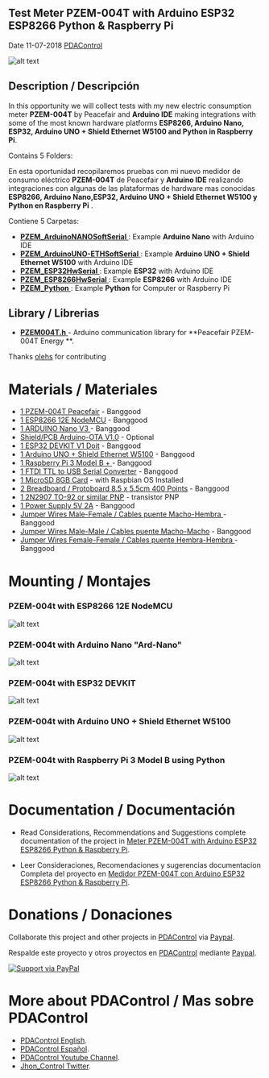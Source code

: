 ## Test Meter PZEM-004T with Arduino ESP32 ESP8266 Python & Raspberry Pi

 Date 11-07-2018   [PDAControl](http://pdacontrolen.com)

![alt text](http://pdacontroles.com/wp-content/uploads/2018/07/bangood-pzem-004t.png "PZEM-004t Portada")

## Description / Descripción

In this opportunity we will collect tests with my new electric consumption meter **PZEM-004T** by Peacefair and **Arduino IDE** making integrations with some of the most known hardware platforms **ESP8266, Arduino Nano, ESP32, Arduino UNO + Shield Ethernet W5100 and Python in Raspberry Pi**.

Contains 5 Folders:

En esta oportunidad recopilaremos pruebas con mi nuevo medidor de consumo eléctrico **PZEM-004T** de Peacefair y **Arduino IDE** realizando integraciones con algunas de las plataformas de hardware mas conocidas **ESP8266, Arduino Nano,ESP32, Arduino UNO + Shield Ethernet W5100 y Python en Raspberry Pi**	.

Contiene 5 Carpetas:

 * [**PZEM_ArduinoNANOSoftSerial**  ](https://github.com/JhonControl/PZEM-004t-basic-ESP32-Arduino-ESP8266-Python-RPi/tree/master/PZEM_ArduinoNANOSoftSerial)    :  Example **Arduino Nano** with Arduino IDE  
 * [**PZEM_ArduinoUNO-ETHSoftSerial**  ](https://github.com/JhonControl/PZEM-004t-basic-ESP32-Arduino-ESP8266-Python-RPi/tree/master/PZEM_ArduinoUNO-ETHSoftSerial) :  Example **Arduino UNO + Shield Ethernet W5100** with Arduino IDE
 * [**PZEM_ESP32HwSerial**  ](https://github.com/JhonControl/PZEM-004t-basic-ESP32-Arduino-ESP8266-Python-RPi/tree/master/PZEM_ESP32HwSerial) :  Example **ESP32** with Arduino IDE
 * [**PZEM_ESP8266HwSerial**  ](https://github.com/JhonControl/PZEM-004t-basic-ESP32-Arduino-ESP8266-Python-RPi/tree/master/PZEM_ESP8266HwSerial) :  Example **ESP8266** with Arduino IDE	
 * [**PZEM_Python**  ](https://github.com/JhonControl/PZEM-004t-basic-ESP32-Arduino-ESP8266-Python-RPi/tree/master/PZEM_Python) : Example **Python** for Computer or Raspberry Pi



## Library / Librerias

 * [**PZEM004T.h**  ](https://github.com/olehs/PZEM004T) - Arduino communication library for **Peacefair PZEM-004T Energy **.

Thanks [olehs](https://github.com/olehs)  for contributing 



# Materials / Materiales

* [1 PZEM-004T Peacefair](https://bit.ly/2HPyVJL) - Banggood
* [1 ESP8266 12E NodeMCU](http://bit.ly/2uni5Nz) - Banggood
* [1 ARDUINO Nano V3  ](http://bit.ly/2uopXi5) - Banggood
* [Shield/PCB Arduino-OTA V1.0](http://pdacontrolen.com) - Optional
* [1 ESP32 DEVKIT V1 Doit](http://bit.ly/2zuUGje) - Banggood
* [1 Arduino UNO + Shield Ethernet W5100](https://bit.ly/2leWqDr) - Banggood
* [1 Raspberry Pi 3 Model B + ](http://bit.ly/2NKRnaO) - Banggood
* [1 FTDI TTL to USB Serial Converter](http://bit.ly/2ujroOI) - Banggood
* [1 MicroSD 8GB Card](https://www.raspberrypi.org/documentation/installation/installing-images/) - with Raspbian OS Installed
* [2 Breadboard / Protoboard 8.5 x 5.5cm 400 Points](http://bit.ly/2uant7G) - Banggood
* [1 2N2907 TO-92 or similar PNP](https://global.oup.com/us/companion.websites/fdscontent/uscompanion/us/pdf/microcircuits/students/bjt/2N2907-motorola.pdf) - transistor PNP
* [1 Power Supply 5V 2A](http://bit.ly/2uh5jAi) - Banggood
* [Jumper Wires Male-Female / Cables puente Macho-Hembra ](http://bit.ly/2KK4F9s)    - Banggood
* [Jumper Wires Male-Male / Cables puente Macho-Macho](http://bit.ly/2N7MZSb)        - Banggood
* [Jumper Wires Female-Female / Cables puente Hembra-Hembra ](http://bit.ly/2L7HxOn) - Banggood


# Mounting / Montajes

### PZEM-004t with ESP8266 12E NodeMCU

![alt text](http://pdacontroles.com/wp-content/uploads/2018/07/SERIAL-ESP8266.png "mounting")

### PZEM-004t with Arduino Nano "Ard-Nano"

![alt text](http://pdacontroles.com/wp-content/uploads/2018/07/SERIAL-ARDUINO-NANO.png "mounting")

### PZEM-004t with ESP32 DEVKIT

![alt text](http://pdacontroles.com/wp-content/uploads/2018/07/SERIAL-ESP32.png "mounting")

### PZEM-004t with Arduino UNO + Shield Ethernet W5100

![alt text](http://pdacontroles.com/wp-content/uploads/2018/07/Serial-Arduino-ETH.png "mounting")

### PZEM-004t with Raspberry Pi 3 Model B using Python

![alt text](http://pdacontroles.com/wp-content/uploads/2018/07/SERIAL-RASPBERRY-PI-PYTHON.png "mounting")



# Documentation / Documentación 
* Read Considerations, Recommendations and Suggestions complete documentation of the project in [Meter PZEM-004T with Arduino ESP32 ESP8266 Python & Raspberry Pi](http://pdacontrolen.com/meter-pzem-004t-with-arduino-esp32-esp8266-python-raspberry-pi/).

* Leer Consideraciones, Recomendaciones y sugerencias documentacion Completa del proyecto en  [Medidor PZEM-004T con Arduino ESP32 ESP8266 Python & Raspberry Pi](http://pdacontroles.com/medidor-pzem-004t-con-arduino-esp32-esp8266-python-raspberry-pi/).

# Donations / Donaciones 
Collaborate this project and other projects in [PDAControl](http://pdacontrolen.com)  via [Paypal](https://www.paypal.me/pdacontrol). 

Respalde este proyecto y otros proyectos en [PDAControl](http://pdacontrolen.com)  mediante [Paypal](https://www.paypal.me/pdacontrol).

[![Support via PayPal](https://cdn.rawgit.com/twolfson/paypal-github-button/1.0.0/dist/button.svg)](https://www.paypal.me/pdacontrol)

# More about PDAControl / Mas sobre PDAControl
* [PDAControl English](http://pdacontrolen.com). 
* [PDAControl Español](http://pdacontroles.com). 
* [PDAControl Youtube Channel](https://www.youtube.com/channel/UCv1D6zrC0ZL0PSgM6tdEpPg/videos). 
* [Jhon_Control Twitter](https://twitter.com/Jhon_Control). 

